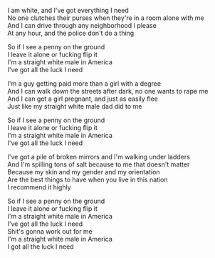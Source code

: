 I am white, and I've got everything I need  
No one clutches their purses when they're in a room alone with me  
And I can drive through any neighborhood I please  
At any hour, and the police don't do a thing

So if I see a penny on the ground  
I leave it alone or fucking flip it  
I'm a straight white male in America  
I've got all the luck I need

I'm a guy getting paid more than a girl with a degree  
And I can walk down the streets after dark, no one wants to rape me  
And I can get a girl pregnant, and just as easily flee  
Just like my straight white male dad did to me

So if I see a penny on the ground  
I leave it alone or fucking flip it  
I'm a straight white male in America  
I've got all the luck I need

I've got a pile of broken mirrors and I'm walking under ladders  
And I'm spilling tons of salt because to me that doesn't matter  
Because my skin and my gender and my orientation  
Are the best things to have when you live in this nation  
I recommend it highly

So if I see a penny on the ground  
I leave it alone or fucking flip it  
I'm a straight white male in America  
I've got all the luck I need  
Shit's gonna work out for me  
I'm a straight white male in America  
I got all the luck I need